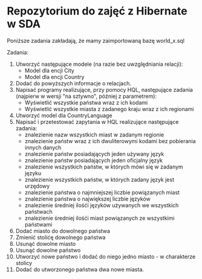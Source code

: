 # Repozytorium do zajęć z Hibernate w SDA
Poniższe zadania zakładają, że mamy zaimportowaną bazę world_x.sql

Zadania:
1. Utworzyć następujące modele (na razie bez uwzględniania relacji):
   - Model dla encji City
   - Model dla encji Country
2. Dodać do powyższych informacje o relacjach.
3. Napisać programy realizujące, przy pomocy HQL, następujące zadania (najpierw w wersji "na sztywno", później z parametrem):
   - Wyświetlić wszystkie państwa wraz z ich kodami
   - Wyświetlić wszystkie miasta z zadanego kraju wraz z ich regionami
4. Utworzyć model dla CountryLanguage
5. Napisać i przetestować zapytania w HQL realizujące następujące zadania:
   - znalezienie nazw wszystkich miast w zadanym regionie
   - znalezienie państw wraz z ich dwuliterowymi kodami bez pobierania innych danych
   - znalezienie państw posiadających jeden używany język
   - znalezienie państw posiadających jeden oficjalny język
   - znalezienie wszystkich państw, w których mówi się w zadanym języku
   - znalezienie wszystkich państw, w których zadany język jest urzędowy
   - znalezienie państwa o najmniejszej liczbie powiązanych miast
   - znalezienie państwa o największej liczbie języków
   - znalezienie średniej ilośći języków używanych we wszystkich państwach
   - znalezienie średniej ilośći miast powiązanych ze wszystkimi państwami
 6. Dodać miasto do dowolnego państwa
 7. Zmienić stolićę dowolnego państwa
 8. Usunąć dowolne miasto
 9. Usunąć dowolne państwo
 10. Utworzyć nowe państwo i dodać do niego jedno miasto - w charakterze stolicy
 11. Dodać do utworzonego państwa dwa nowe miasta.
